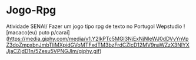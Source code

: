 # Jogo-Rpg
Atividade SENAI/ Fazer um jogo tipo rpg de texto no Portugol Wepstudio 
! [macaco(eu) puto p/carai] (https://media.giphy.com/media/v1.Y2lkPTc5MGI3NjExNjNleWJ0dDVvYnVpZ3doZmpxbnJmbTliMXpidGVoMTFxdTM3bzFrdCZlcD12MV9naWZzX3NlYXJjaCZjdD1n/5Zesu5VPNGJlm/giphy.gif)